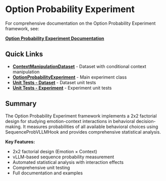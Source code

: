 # Option Probability Experiment

For comprehensive documentation on the Option Probability Experiment framework, see:

**[Option Probability Experiment Documentation](README_option_probability_experiment.md)**

## Quick Links

- **[ContextManipulationDataset](../../../../neuro_manipulation/datasets/context_manipulation_dataset.py)** - Dataset with conditional context manipulation
- **[OptionProbabilityExperiment](../../../../neuro_manipulation/experiments/option_probability_experiment.py)** - Main experiment class
- **[Unit Tests - Dataset](../../../../neuro_manipulation/tests/test_context_manipulation_dataset.py)** - Dataset unit tests
- **[Unit Tests - Experiment](../../../../neuro_manipulation/tests/test_option_probability_experiment.py)** - Experiment unit tests

## Summary

The Option Probability Experiment framework implements a 2x2 factorial design for studying emotion-context interactions in behavioral decision-making. It measures probabilities of all available behavioral choices using SequenceProbVLLMHook and provides comprehensive statistical analysis.

**Key Features:**
- 2x2 factorial design (Emotion × Context)
- vLLM-based sequence probability measurement
- Automated statistical analysis with interaction effects
- Comprehensive unit testing
- Full documentation and examples 